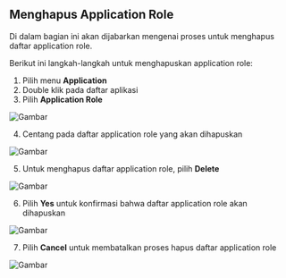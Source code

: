 ## **Menghapus Application Role**

Di dalam bagian ini akan dijabarkan mengenai proses untuk menghapus daftar application role.

Berikut ini langkah-langkah untuk menghapuskan application role:

1. Pilih menu **Application**
2. Double klik pada daftar aplikasi
3. Pilih **Application Role**

![Gambar](_screenshot/.png/?sanitize=true)

4. Centang pada daftar application role yang akan dihapuskan

![Gambar](_screenshot/.png/?sanitize=true)

5. Untuk menghapus daftar application role, pilih **Delete**

![Gambar](_screenshot/.png/?sanitize=true)

6. Pilih **Yes** untuk konfirmasi bahwa daftar application role akan dihapuskan

![Gambar](_screenshot/.png/?sanitize=true)

7. Pilih **Cancel** untuk membatalkan proses hapus daftar application role

![Gambar](_screenshot/.png/?sanitize=true)